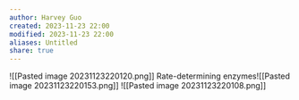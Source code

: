 ```yaml
---
author: Harvey Guo
created: 2023-11-23 22:00
modified: 2023-11-23 22:00
aliases: Untitled
share: true
---
```

![[Pasted image 20231123220120.png]]
Rate-determining enzymes![[Pasted image 20231123220153.png]]
![[Pasted image 20231123220108.png]]
